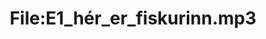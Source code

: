 ---
title: File:E1_hér_er_fiskurinn.mp3
recording of: hér er fiskurinn
reading speed: slow
speaker: E
license: CC0
---